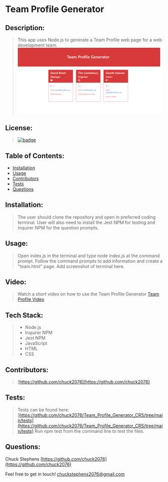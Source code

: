 # Team Profile Generator
## Description:
 > This app uses Node.js to generate a Team Profile web page for a web development team. 
 >![TeamProfileGenerator](./Assets/team.png)
## License: 
 > [![badge](https://img.shields.io/badge/license-MIT-brightgreen)](MIT)
## Table of Contents:

- [Installation](https://github.com/chuck2076/Team_Profile_Generator_CRS/tree/main/output#installation)
- [Usage](https://github.com/chuck2076/Team_Profile_Generator_CRS/tree/main/output#usage)
- [Contributors](https://github.com/chuck2076/Team_Profile_Generator_CRS/tree/main/output#contributors)
- [Tests](https://github.com/chuck2076/Team_Profile_Generator_CRS/tree/main/output#tests)
- [Questions](https://github.com/chuck2076/Team_Profile_Generator_CRS/tree/main/output#questions)
## Installation:
 > The user should clone the repository and open in preferred coding terminal. User will also need to install the Jest NPM for testing and Inquirer NPM for the question prompts.
## Usage:
 > Open index.js in the terminal and type node index.js at the command prompt. Follow the command prompts to add information and create a "team.html" page. Add screenshot of terminal here. 
 ## Video: 
 > Watch a short video on how to use the Team Profile Generator [Team Profile Video](https://watch.screencastify.com/v/hSGDHr7ImWFgInykSgry)
## Tech Stack:
 > * Node.js 
 > * Inquirer NPM  
 > * Jest NPM  
 > * JavaScript
 > * HTML
 > * CSS  
## Contributors:
 > [https://github.com/chuck2076](https://github.com/chuck2076)
## Tests:
 >Tests can be found here: [https://github.com/chuck2076/Team_Profile_Generator_CRS/tree/main/tests](https://github.com/chuck2076/Team_Profile_Generator_CRS/tree/main/tests) Run npm test from the command line to test the files.
## Questions:
 Chuck Stephens 
 [https://github.com/chuck2076](https://github.com/chuck2076) 

Feel free to get in touch! 
 [chuckstephens2076@gmail.com](mailto:chuckstephens2076@gmail.com)
